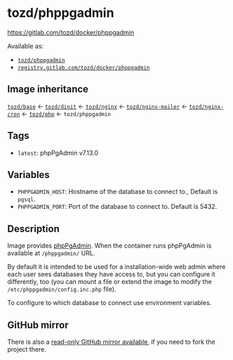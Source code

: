 # tozd/phppgadmin

<https://gitlab.com/tozd/docker/phppgadmin>

Available as:

- [`tozd/phppgadmin`](https://hub.docker.com/r/tozd/phppgadmin)
- [`registry.gitlab.com/tozd/docker/phppgadmin`](https://gitlab.com/tozd/docker/phppgadmin/container_registry)

## Image inheritance

[`tozd/base`](https://gitlab.com/tozd/docker/base) ← [`tozd/dinit`](https://gitlab.com/tozd/docker/dinit) ← [`tozd/nginx`](https://gitlab.com/tozd/docker/nginx) ← [`tozd/nginx-mailer`](https://gitlab.com/tozd/docker/nginx-mailer) ← [`tozd/nginx-cron`](https://gitlab.com/tozd/docker/nginx-cron) ← [`tozd/php`](https://gitlab.com/tozd/docker/php) ← `tozd/phppgadmin`

## Tags

- `latest`: phpPgAdmin v7.13.0

## Variables

- `PHPPGADMIN_HOST`: Hostname of the database to connect to., Default is `pgsql`.
- `PHPPGADMIN_PORT`: Port of the database to connect to. Default is 5432.

## Description

Image provides [phpPgAdmin](https://github.com/phppgadmin/phppgadmin).
When the container runs phpPgAdmin is available at `/phppgadmin/` URL.

By default it is intended to be used for a installation-wide web admin where each user sees databases they have access to, but you can configure it differently, too (you can mount a file or extend the image to modify the `/etc/phppgadmin/config.inc.php` file).

To configure to which database to connect use environment variables.

## GitHub mirror

There is also a [read-only GitHub mirror available](https://github.com/tozd/docker-phppgadmin),
if you need to fork the project there.
